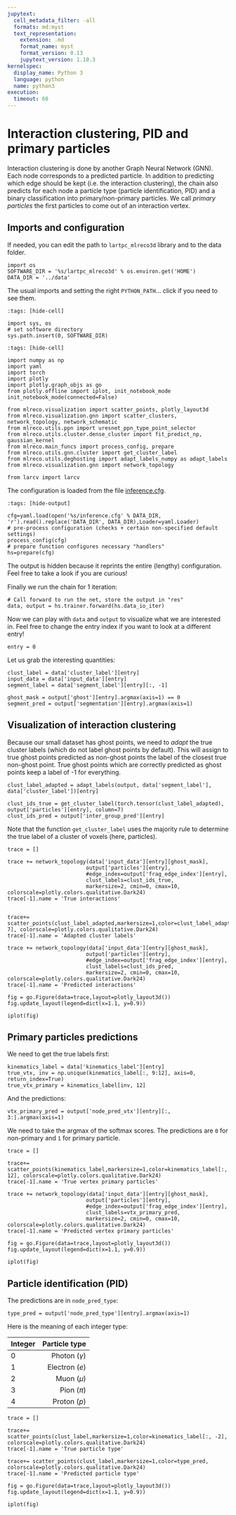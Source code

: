 ```yaml
---
jupytext:
  cell_metadata_filter: -all
  formats: md:myst
  text_representation:
    extension: .md
    format_name: myst
    format_version: 0.13
    jupytext_version: 1.10.3
kernelspec:
  display_name: Python 3
  language: python
  name: python3
execution:
  timeout: 60
---
```


# Interaction clustering, PID and primary particles
Interaction clustering is done by another Graph Neural Network (GNN). Each node corresponds
to a predicted particle. In addition to predicting which edge should be kept (i.e. the interaction clustering),
the chain also predicts for each node a particle type (particle identification, PID) and a binary classification
into primary/non-primary particles. We call *primary particles* the first particles to come out of an interaction 
vertex.

## Imports and configuration
If needed, you can edit the path to `lartpc_mlreco3d` library and to the data folder.
```{code-cell}
import os
SOFTWARE_DIR = '%s/lartpc_mlreco3d' % os.environ.get('HOME') 
DATA_DIR = '../data'
```

The usual imports and setting the right `PYTHON_PATH`...  click if you need to see them.
```{code-cell}
:tags: [hide-cell]

import sys, os
# set software directory
sys.path.insert(0, SOFTWARE_DIR)
```

```{code-cell}
:tags: [hide-cell]

import numpy as np
import yaml
import torch
import plotly
import plotly.graph_objs as go
from plotly.offline import iplot, init_notebook_mode
init_notebook_mode(connected=False)

from mlreco.visualization import scatter_points, plotly_layout3d
from mlreco.visualization.gnn import scatter_clusters, network_topology, network_schematic
from mlreco.utils.ppn import uresnet_ppn_type_point_selector
from mlreco.utils.cluster.dense_cluster import fit_predict_np, gaussian_kernel
from mlreco.main_funcs import process_config, prepare
from mlreco.utils.gnn.cluster import get_cluster_label
from mlreco.utils.deghosting import adapt_labels_numpy as adapt_labels
from mlreco.visualization.gnn import network_topology

from larcv import larcv
```

The configuration is loaded from the file [inference.cfg](../data/inference.cfg).
```{code-cell}
:tags: [hide-output]

cfg=yaml.load(open('%s/inference.cfg' % DATA_DIR, 'r').read().replace('DATA_DIR', DATA_DIR),Loader=yaml.Loader)
# pre-process configuration (checks + certain non-specified default settings)
process_config(cfg)
# prepare function configures necessary "handlers"
hs=prepare(cfg)
```

The output is hidden because it reprints the entire (lengthy) configuration. Feel 
free to take a look if you are curious!

Finally we run the chain for 1 iteration:
```{code-cell}
# Call forward to run the net, store the output in "res"
data, output = hs.trainer.forward(hs.data_io_iter)
```
Now we can play with `data` and `output` to visualize what we are interested in. Feel free to change the
entry index if you want to look at a different entry!
```{code-cell}
entry = 0
```
Let us grab the interesting quantities:
```{code-cell}
clust_label = data['cluster_label'][entry]
input_data = data['input_data'][entry]
segment_label = data['segment_label'][entry][:, -1]

ghost_mask = output['ghost'][entry].argmax(axis=1) == 0
segment_pred = output['segmentation'][entry].argmax(axis=1)
```
## Visualization of interaction clustering
Because our small dataset has ghost points, we need to *adapt* the true cluster labels (which do not label
ghost points by default). This will assign to true ghost points predicted as non-ghost points the label 
of the closest true non-ghost point. True ghost points which are correctly predicted as ghost points keep
a label of -1 for everything.

```{code-cell}
clust_label_adapted = adapt_labels(output, data['segment_label'], data['cluster_label'])[entry]

clust_ids_true = get_cluster_label(torch.tensor(clust_label_adapted), output['particles'][entry], column=7)
clust_ids_pred = output['inter_group_pred'][entry]
```
Note that the function `get_cluster_label` uses the majority rule to determine the true label of a cluster of voxels (here,
particles).


```{code-cell}
trace = []

trace += network_topology(data['input_data'][entry][ghost_mask],
                         output['particles'][entry],
                         #edge_index=output['frag_edge_index'][entry],
                         clust_labels=clust_ids_true,
                         markersize=2, cmin=0, cmax=10, colorscale=plotly.colors.qualitative.Dark24)
trace[-1].name = 'True interactions'


trace+= scatter_points(clust_label_adapted,markersize=1,color=clust_label_adapted[:, 7], colorscale=plotly.colors.qualitative.Dark24)
trace[-1].name = 'Adapted cluster labels'

trace += network_topology(data['input_data'][entry][ghost_mask],
                         output['particles'][entry],
                         #edge_index=output['frag_edge_index'][entry],
                         clust_labels=clust_ids_pred,
                         markersize=2, cmin=0, cmax=10, colorscale=plotly.colors.qualitative.Dark24)
trace[-1].name = 'Predicted interactions'

fig = go.Figure(data=trace,layout=plotly_layout3d())
fig.update_layout(legend=dict(x=1.1, y=0.9))

iplot(fig)
```

## Primary particles predictions
We need to get the true labels first:
```{code-cell}
kinematics_label = data['kinematics_label'][entry]
true_vtx, inv = np.unique(kinematics_label[:, 9:12], axis=0, return_index=True)
true_vtx_primary = kinematics_label[inv, 12]
```
And the predictions:
```{code-cell}
vtx_primary_pred = output['node_pred_vtx'][entry][:, 3:].argmax(axis=1)
```
We need to take the argmax of the softmax scores. The predictions are `0` for non-primary and `1` for primary particle.

```{code-cell}
trace = []

trace+= scatter_points(kinematics_label,markersize=1,color=kinematics_label[:, 12], colorscale=plotly.colors.qualitative.Dark24)
trace[-1].name = 'True vertex primary particles'

trace += network_topology(data['input_data'][entry][ghost_mask],
                         output['particles'][entry],
                         #edge_index=output['frag_edge_index'][entry],
                         clust_labels=vtx_primary_pred,
                         markersize=2, cmin=0, cmax=10, colorscale=plotly.colors.qualitative.Dark24)
trace[-1].name = 'Predicted vertex primary particles'

fig = go.Figure(data=trace,layout=plotly_layout3d())
fig.update_layout(legend=dict(x=1.1, y=0.9))

iplot(fig)
```

## Particle identification (PID)
The predictions are in `node_pred_type`:
```{code-cell}
type_pred = output['node_pred_type'][entry].argmax(axis=1)
```
Here is the meaning of each integer type:

| Integer    | Particle type        |
| :---       | ---:                 |
| 0          | Photon ($\gamma$)    |
| 1          | Electron ($e$)       |
| 2          | Muon ($\mu$)         |
| 3          | Pion ($\pi$)         |
| 4          | Proton ($p$)         |

```{code-cell}
trace = []

trace+= scatter_points(clust_label,markersize=1,color=kinematics_label[:, -2], colorscale=plotly.colors.qualitative.Dark24)
trace[-1].name = 'True particle type'

trace+= scatter_points(clust_label,markersize=1,color=type_pred, colorscale=plotly.colors.qualitative.Dark24)
trace[-1].name = 'Predicted particle type'

fig = go.Figure(data=trace,layout=plotly_layout3d())
fig.update_layout(legend=dict(x=1.1, y=0.9))

iplot(fig)
```